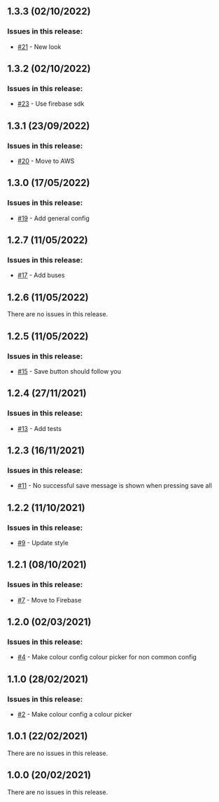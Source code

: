 ## 1.3.3 (02/10/2022) 


### Issues in this release:

* [#21](https://github.com/iamtomhewitt/home-dashboard-config-server/issues/21) - New look



## 1.3.2 (02/10/2022) 


### Issues in this release:

* [#23](https://github.com/iamtomhewitt/home-dashboard-config-server/issues/23) - Use firebase sdk



## 1.3.1 (23/09/2022) 


### Issues in this release:

* [#20](https://github.com/iamtomhewitt/home-dashboard-config-server/issues/20) - Move to AWS 



## 1.3.0 (17/05/2022) 


### Issues in this release:

* [#19](https://github.com/iamtomhewitt/home-dashboard-config-server/issues/19) - Add general config



## 1.2.7 (11/05/2022) 


### Issues in this release:

* [#17](https://github.com/iamtomhewitt/home-dashboard-config-server/issues/17) - Add buses



## 1.2.6 (11/05/2022) 


There are no issues in this release.


## 1.2.5 (11/05/2022) 


### Issues in this release:

* [#15](https://github.com/iamtomhewitt/home-dashboard-config-server/issues/15) - Save button should follow you



## 1.2.4 (27/11/2021) 


### Issues in this release:

* [#13](https://github.com/iamtomhewitt/home-dashboard-config-server/issues/13) - Add tests



## 1.2.3 (16/11/2021) 


### Issues in this release:

* [#11](https://github.com/iamtomhewitt/home-dashboard-config-server/issues/11) - No successful save message is shown when pressing save all



## 1.2.2 (11/10/2021) 


### Issues in this release:

* [#9](https://github.com/iamtomhewitt/home-dashboard-config-server/issues/9) - Update style



## 1.2.1 (08/10/2021) 


### Issues in this release:

* [#7](https://github.com/iamtomhewitt/home-dashboard-config-server/issues/7) - Move to Firebase



## 1.2.0 (02/03/2021) 


### Issues in this release:

* [#4](https://github.com/iamtomhewitt/home-dashboard-config-server/issues/4) - Make colour config colour picker for non common config



## 1.1.0 (28/02/2021) 


### Issues in this release:

* [#2](https://github.com/iamtomhewitt/home-dashboard-config-server/issues/2) - Make colour config a colour picker



## 1.0.1 (22/02/2021) 


There are no issues in this release.


## 1.0.0 (20/02/2021) 


There are no issues in this release.


